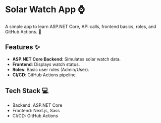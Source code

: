 # Solar Watch App ⌚

A simple app to learn ASP.NET Core, API calls, frontend basics, roles, and GitHub Actions. 🌱

## Features ✨
- **ASP.NET Core Backend**: Simulates solar watch data.
- **Frontend**: Displays watch status.
- **Roles**: Basic user roles (Admin/User).
- **CI/CD**: GitHub Actions pipeline.

## Tech Stack 💻
- Backend: ASP.NET Core
- Frontend: Next.js, Sass
- CI/CD: GitHub Actions
